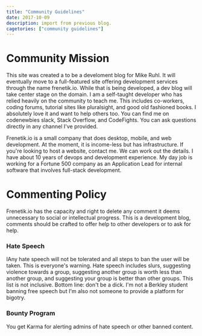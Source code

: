 ```yaml
---
title: "Community Guidelines"
date: 2017-10-09
description: import from previous blog.
cagetories: ["community guidelines"]
---
```

# Community Mission

This site was created a to be a develoment blog for Mike Ruhl. It will eventually move to a full-featured site offering development services through the name frenetik.io. While that is being developed, a dev blog will take center stage on the domain. I am a self-taught developer who has relied heavily on the community to teach me. This includes co-workers, coding forums, tutorial sites like pluralsight, and good old fashioned books. I absolutely love it and want to help others too. You can find me on codenewbies slack, Stack Overflow, and CodeFights. You can ask questions directly in any channel I've provided.

Frenetik.io is a small company that does desktop, mobile, and web development. At the moment, it is income-less but has infrastructure. If you're looking to host a website, contact me. We can work out the details. I have about 10 years of devops and development experience. My day job is working for a Fortune 500 company as an Application Lead for internal software that involves full-stack development.

# Commenting Policy

Frenetik.io has the capacity and right to delete any comment it deems unnecessary to social or intellectual progress. This is a development blog, comments should be crafted to offer help to other developers or to ask for help.

### Hate Speech

IAny hate speech will not be tolerated and all steps to ban the user will be taken. This is everyone's warning. Hate speech includes slurs, suggesting violence towards a group, suggesting another group is worth less than another group, and suggesting your group is better than other groups. This list is not inclusive. Bottom line: don't be a dick. I'm not a Berkley student banning free speech but I'm also not someone to provide a platform for bigotry.

### Bounty Program

You get Karma for alerting admins of hate speech or other banned content.



